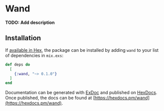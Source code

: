 # Wand

**TODO: Add description**

## Installation

If [available in Hex](https://hex.pm/docs/publish), the package can be installed
by adding `wand` to your list of dependencies in `mix.exs`:

```elixir
def deps do
  [
    {:wand, "~> 0.1.0"}
  ]
end
```

Documentation can be generated with [ExDoc](https://github.com/elixir-lang/ex_doc)
and published on [HexDocs](https://hexdocs.pm). Once published, the docs can
be found at [https://hexdocs.pm/wand](https://hexdocs.pm/wand).
